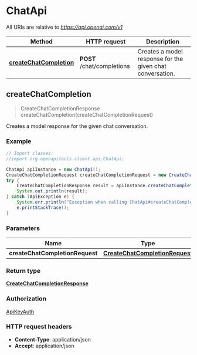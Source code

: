 # ChatApi

All URIs are relative to *https://api.openai.com/v1*

Method | HTTP request | Description
------------- | ------------- | -------------
[**createChatCompletion**](ChatApi.md#createChatCompletion) | **POST** /chat/completions | Creates a model response for the given chat conversation.



## createChatCompletion

> CreateChatCompletionResponse createChatCompletion(createChatCompletionRequest)

Creates a model response for the given chat conversation.

### Example

```java
// Import classes:
//import org.openapitools.client.api.ChatApi;

ChatApi apiInstance = new ChatApi();
CreateChatCompletionRequest createChatCompletionRequest = new CreateChatCompletionRequest(); // CreateChatCompletionRequest | 
try {
    CreateChatCompletionResponse result = apiInstance.createChatCompletion(createChatCompletionRequest);
    System.out.println(result);
} catch (ApiException e) {
    System.err.println("Exception when calling ChatApi#createChatCompletion");
    e.printStackTrace();
}
```

### Parameters


Name | Type | Description  | Notes
------------- | ------------- | ------------- | -------------
 **createChatCompletionRequest** | [**CreateChatCompletionRequest**](CreateChatCompletionRequest.md)|  |

### Return type

[**CreateChatCompletionResponse**](CreateChatCompletionResponse.md)

### Authorization

[ApiKeyAuth](../README.md#ApiKeyAuth)

### HTTP request headers

- **Content-Type**: application/json
- **Accept**: application/json

